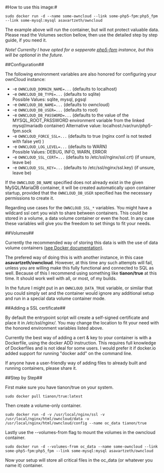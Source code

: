 #How to use this image:#

    sudo docker run -d --name some-owncloud --link some-php5-fpm:php5_fpm --link some-mysql:mysql asavartzeth/owncloud

The example above will run the container, but will not protect valuable data. Please read the Volumes section bellow, then use the detailed step by step guide, if you need it.

*Note! Currenlty I have opted for a sepperate [php5-fpm](https://registry.hub.docker.com/u/asavartzeth/php5-fpm/) instance, but this will be optional in the future.*

##Configuration##

The following environment variables are also honored for configuring your ownCloud instance:

- -e `OWNCLOUD_DOMAIN_NAME=...` (defaults to localhost)
- -e `OWNCLOUD_DB_TYPE=...` (defaults to sqlite)  
Possible Values: sqlite, mysql, pgsql
- -e `OWNCLOUD_DB_NAME=...` (defaults to owncloud)
- -e `OWNCLOUD_DB_USER=...` (defaults to root)
- -e `OWNCLOUD_DB_PASSWORD=...` (defaults to the value of the MYSQL_ROOT_PASSWORD environment variable from the linked mysql/mariadb container)
Alternative value: localhost:/var/run/php5-fpm.sock
- -e `OWNCLOUD_FORCE_SSL=...` (defaults to true (nginx conf is not tested with false yet) )
- -e `OWNCLOUD_LOG_LEVEL=...` (defaults to WARN)  
Possible Values: DEBUG, INFO, WARN, ERROR
- -e `OWNCLOUD_SSL_CERT=...` (defaults to /etc/ssl/nginx/ssl.crt) (if unsure, leave be)
- -e `OWNCLOUD_SSL_KEY=...` (defaults to /etc/ssl/nginx/ssl.key) (if unsure, leave be)

If the `OWNCLOUD_DB_NAME` specified does not already exist in the given MySQL/MariaDB container, it will be created automatically upon container startup, provided that the `OWNCLOUD_DB_USER` specified has the necessary permissions to create it.

Regarding use cases for the `OWNCLOUD_SSL_*` variables. You might have a wildcard ssl cert you wish to share between containers. This could be stored in a volume, a data volume container or even the host. In any case these variables will give you the freedom to set things to fit your needs.

##Volumes##

Currently the recommended way of storing this data is with the use of data volume containers [(see Docker documentation)](https://docs.docker.com/userguide/dockervolumes/).

The prefered way of doing this is with another instance, in this case **asavartzeth/owncloud**. However, at this time any such attempts will fail, unless you are willing make this fully functional and connected to SQL as well. Because of this I recommend using something like **tianon/true** at this time. It should work well with all, or most, of my builds.

In the future I might put in an `OWNCLOUD_DATA_TRUE` variable, or similar that you could simply set and the container would ignore any additional setup and run in a special data volume container mode.

##Adding a SSL certificate##

By default the entrypoint script will create a self-signed certificate and place it in */etc/ssl/nginx/*. You may change the location to fit your need with the honored environment variables listed above.

Currently the best way of adding a cert & key to your container is with a Dockerfile, using the docker ADD instruction. This requires full knowledge of Dockerfiles and is not ideal for some users. I would prefer it if docker.io added support for running "docker add" on the command line.

If anyone have a user-friendly way of adding files to already built and running containers, please share it.

##Step by Step##

First make sure you have tianon/true on your system.

    sudo docker pull tianon/true:latest

Then create a volume-only container.

    sudo docker run -d -v /usr/local/nginx/ssl -v /usr/local/nginx/html/owncloud/data -v /usr/local/nginx/html/owncloud/config --name oc_data tianon/true

Lastly use the --volumes-from flag to mount the volumes in the owncloud container.

    sudo docker run -d --volumes-from oc_data --name some-owncloud --link some-php5-fpm:php5_fpm --link some-mysql:mysql asavartzeth/owncloud

Now your setup will store all critical files in the oc_data (or whatever you name it) container.

